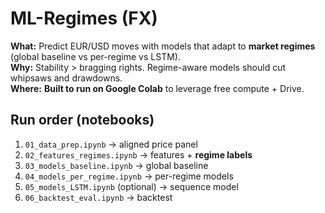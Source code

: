 # ML-Regimes (FX)

**What:** Predict EUR/USD moves with models that adapt to **market regimes** (global baseline vs per-regime vs LSTM).  
**Why:** Stability > bragging rights. Regime-aware models should cut whipsaws and drawdowns.  
**Where:** **Built to run on Google Colab** to leverage free compute + Drive.

## Run order (notebooks)
1) `01_data_prep.ipynb` → aligned price panel  
2) `02_features_regimes.ipynb` → features + **regime labels**  
3) `03_models_baseline.ipynb` → global baseline  
4) `04_models_per_regime.ipynb` → per-regime models  
5) `05_models_LSTM.ipynb` (optional) → sequence model  
6) `06_backtest_eval.ipynb` → backtest
